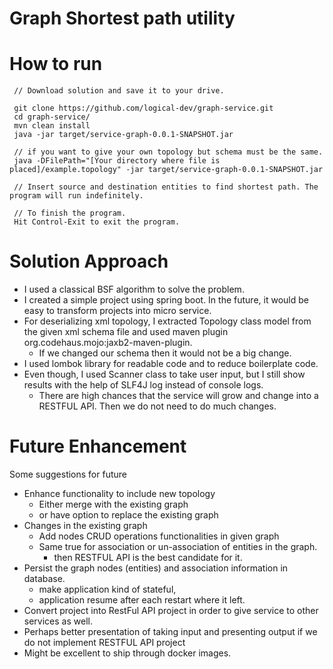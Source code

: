 # Graph Shortest path utility 

# How to run

     // Download solution and save it to your drive.
     
     git clone https://github.com/logical-dev/graph-service.git
     cd graph-service/
     mvn clean install
     java -jar target/service-graph-0.0.1-SNAPSHOT.jar 
     
     // if you want to give your own topology but schema must be the same.
     java -DFilePath="[Your directory where file is placed]/example.topology" -jar target/service-graph-0.0.1-SNAPSHOT.jar 
     
     // Insert source and destination entities to find shortest path. The program will run indefinitely.
     
     // To finish the program. 
     Hit Control-Exit to exit the program. 

# Solution Approach
- I used a classical BSF algorithm to solve the problem. 
- I created a simple project using spring boot. In the future, it would be easy to transform projects into micro service. 
- For deserializing xml topology, I extracted Topology class model from the given xml schema file and used maven plugin org.codehaus.mojo:jaxb2-maven-plugin.
    - If we changed our schema then it would not be a big change.
- I used lombok library for readable code and to reduce boilerplate code.
- Even though, I used Scanner class to take user input, but I still show results with the help of SLF4J log instead of console logs.
    - There are high chances that the service will grow and change into a RESTFUL API. Then we do not need to do much changes. 
 
# Future Enhancement
Some suggestions for future 
- Enhance functionality to include new topology 
    - Either merge with the existing graph 
    - or have option to replace the existing graph
- Changes in the existing graph
    - Add nodes CRUD operations functionalities in given graph
    - Same true for association or un-association of entities in the graph. 
        - then RESTFUL API is the best candidate for it. 
- Persist the graph nodes (entities) and association information in database.
    - make application kind of stateful, 
    - application resume after each restart where it left. 
- Convert project into RestFul API project in order to give service to other services as well. 
- Perhaps better presentation of taking input and presenting output if we do not implement RESTFUL API project
- Might be excellent to ship through docker images. 
 
